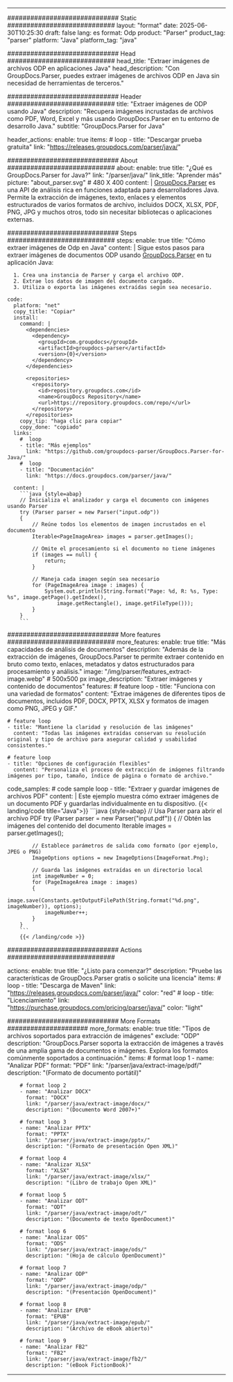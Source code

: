 


---
############################# Static ############################
layout: "format"
date:  2025-06-30T10:25:30
draft: false
lang: es
format: Odp
product: "Parser"
product_tag: "parser"
platform: "Java"
platform_tag: "java"

############################# Head ############################
head_title: "Extraer imágenes de archivos ODP en aplicaciones Java"
head_description: "Con GroupDocs.Parser, puedes extraer imágenes de archivos ODP en Java sin necesidad de herramientas de terceros."

############################# Header ############################
title: "Extraer imágenes de ODP usando Java" 
description: "Recupera imágenes incrustadas de archivos como PDF, Word, Excel y más usando GroupDocs.Parser en tu entorno de desarrollo Java."
subtitle: "GroupDocs.Parser for Java" 

header_actions:
  enable: true
  items:
    #  loop
    - title: "Descargar prueba gratuita"
      link: "https://releases.groupdocs.com/parser/java/"
      
############################# About ############################
about:
    enable: true
    title: "¿Qué es GroupDocs.Parser for Java?"
    link: "/parser/java/"
    link_title: "Aprender más"
    picture: "about_parser.svg" # 480 X 400
    content: |
       [GroupDocs.Parser](/parser/java/) es una API de análisis rica en funciones adaptada para desarrolladores Java. Permite la extracción de imágenes, texto, enlaces y elementos estructurados de varios formatos de archivo, incluidos DOCX, XLSX, PDF, PNG, JPG y muchos otros, todo sin necesitar bibliotecas o aplicaciones externas.

############################# Steps ############################
steps:
    enable: true
    title: "Cómo extraer imágenes de Odp en Java"
    content: |
      Sigue estos pasos para extraer imágenes de documentos ODP usando [GroupDocs.Parser](/parser/java/) en tu aplicación Java:
      
      1. Crea una instancia de Parser y carga el archivo ODP.
      2. Extrae los datos de imagen del documento cargado.
      3. Utiliza o exporta las imágenes extraídas según sea necesario.
   
    code:
      platform: "net"
      copy_title: "Copiar"
      install:
        command: |
          <dependencies>
            <dependency>
              <groupId>com.groupdocs</groupId>
              <artifactId>groupdocs-parser</artifactId>
              <version>{0}</version>
            </dependency>
          </dependencies>

          <repositories>
            <repository>
              <id>repository.groupdocs.com</id>
              <name>GroupDocs Repository</name>
              <url>https://repository.groupdocs.com/repo/</url>
            </repository>
          </repositories>
        copy_tip: "haga clic para copiar"
        copy_done: "copiado"
      links:
        #  loop
        - title: "Más ejemplos"
          link: "https://github.com/groupdocs-parser/GroupDocs.Parser-for-Java/"
        #  loop
        - title: "Documentación"
          link: "https://docs.groupdocs.com/parser/java/"
          
      content: |
        ```java {style=abap}
        // Inicializa el analizador y carga el documento con imágenes usando Parser
        try (Parser parser = new Parser("input.odp"))
        {
            // Reúne todos los elementos de imagen incrustados en el documento
            Iterable<PageImageArea> images = parser.getImages();

            // Omite el procesamiento si el documento no tiene imágenes
            if (images == null) {
                return;
            }

            // Maneja cada imagen según sea necesario
            for (PageImageArea image : images) {
                System.out.println(String.format("Page: %d, R: %s, Type: %s", image.getPage().getIndex(), 
                    image.getRectangle(), image.getFileType()));
            }
        }
        ```            

############################# More features ############################
more_features:
  enable: true
  title: "Más capacidades de análisis de documentos"
  description: "Además de la extracción de imágenes, GroupDocs.Parser te permite extraer contenido en bruto como texto, enlaces, metadatos y datos estructurados para procesamiento y análisis."
  image: "/img/parser/features_extract-image.webp" # 500x500 px
  image_description: "Extraer imágenes y contenido de documentos"
  features:
    # feature loop
    - title: "Funciona con una variedad de formatos"
      content: "Extrae imágenes de diferentes tipos de documentos, incluidos PDF, DOCX, PPTX, XLSX y formatos de imagen como PNG, JPEG y GIF."

    # feature loop
    - title: "Mantiene la claridad y resolución de las imágenes"
      content: "Todas las imágenes extraídas conservan su resolución original y tipo de archivo para asegurar calidad y usabilidad consistentes."

    # feature loop
    - title: "Opciones de configuración flexibles"
      content: "Personaliza el proceso de extracción de imágenes filtrando imágenes por tipo, tamaño, índice de página o formato de archivo."
      
  code_samples:
    # code sample loop
    - title: "Extraer y guardar imágenes de archivos PDF"
      content: |
        Este ejemplo muestra cómo extraer imágenes de un documento PDF y guardarlas individualmente en tu dispositivo.
        {{< landing/code title="Java">}}
        ```java {style=abap}
        //  Usa Parser para abrir el archivo PDF
        try (Parser parser = new Parser("input.pdf"))
        {
            // Obtén las imágenes del contenido del documento
            Iterable<PageImageArea> images = parser.getImages();

            // Establece parámetros de salida como formato (por ejemplo, JPEG o PNG)
            ImageOptions options = new ImageOptions(ImageFormat.Png);

            // Guarda las imágenes extraídas en un directorio local
            int imageNumber = 0;
            for (PageImageArea image : images)
            {
                image.save(Constants.getOutputFilePath(String.format("%d.png", imageNumber)), options);
                imageNumber++;
            }
        }
        ```
        {{< /landing/code >}}


############################# Actions ############################

actions:
  enable: true
  title: "¿Listo para comenzar?"
  description: "Pruebe las características de GroupDocs.Parser gratis o solicite una licencia"
  items:
    #  loop
    - title: "Descarga de Maven"
      link: "https://releases.groupdocs.com/parser/java/"
      color: "red"
        #  loop
    - title: "Licenciamiento"
      link: "https://purchase.groupdocs.com/pricing/parser/java/"
      color: "light"


############################# More Formats #####################
more_formats:
    enable: true
    title: "Tipos de archivos soportados para extracción de imágenes"
    exclude: "ODP"
    description: "GroupDocs.Parser soporta la extracción de imágenes a través de una amplia gama de documentos e imágenes. Explora los formatos comúnmente soportados a continuación."
    items: 
        # format loop 1
        - name: "Analizar PDF"
          format: "PDF"
          link: "/parser/java/extract-image/pdf/"
          description: "(Formato de documento portátil)"
          
        # format loop 2
        - name: "Analizar DOCX"
          format: "DOCX"
          link: "/parser/java/extract-image/docx/"
          description: "(Documento Word 2007+)"
          
        # format loop 3
        - name: "Analizar PPTX"
          format: "PPTX"
          link: "/parser/java/extract-image/pptx/"
          description: "(Formato de presentación Open XML)"
          
        # format loop 4
        - name: "Analizar XLSX"
          format: "XLSX"
          link: "/parser/java/extract-image/xlsx/"
          description: "(Libro de trabajo Open XML)"
          
        # format loop 5
        - name: "Analizar ODT"
          format: "ODT"
          link: "/parser/java/extract-image/odt/"
          description: "(Documento de texto OpenDocument)"
          
        # format loop 6
        - name: "Analizar ODS"
          format: "ODS"
          link: "/parser/java/extract-image/ods/"
          description: "(Hoja de cálculo OpenDocument)"
          
        # format loop 7
        - name: "Analizar ODP"
          format: "ODP"
          link: "/parser/java/extract-image/odp/"
          description: "(Presentación OpenDocument)"
          
        # format loop 8
        - name: "Analizar EPUB"
          format: "EPUB"
          link: "/parser/java/extract-image/epub/"
          description: "(Archivo de eBook abierto)"
          
        # format loop 9
        - name: "Analizar FB2"
          format: "FB2"
          link: "/parser/java/extract-image/fb2/"
          description: "(eBook FictionBook)"
         
          

---